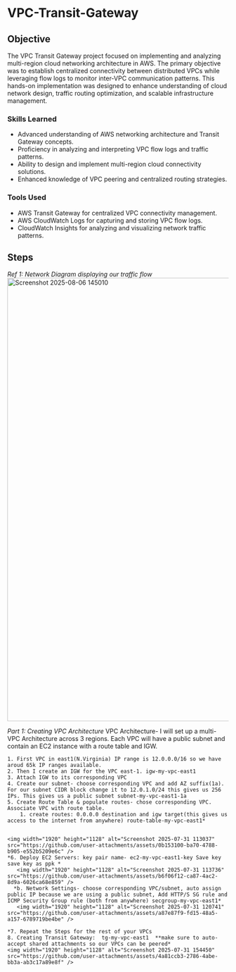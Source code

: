 # VPC-Transit-Gateway


## Objective


The VPC Transit Gateway project focused on implementing and analyzing multi-region cloud networking architecture in AWS. The primary objective was to establish centralized connectivity between distributed VPCs while leveraging flow logs to monitor inter-VPC communication patterns. This hands-on implementation was designed to enhance understanding of cloud network design, traffic routing optimization, and scalable infrastructure management.


### Skills Learned


- Advanced understanding of AWS networking architecture and Transit Gateway concepts.
- Proficiency in analyzing and interpreting VPC flow logs and traffic patterns.
- Ability to design and implement multi-region cloud connectivity solutions.
- Enhanced knowledge of VPC peering and centralized routing strategies.


### Tools Used


- AWS Transit Gateway for centralized VPC connectivity management.
- AWS CloudWatch Logs for capturing and storing VPC flow logs.
- CloudWatch Insights for analyzing and visualizing network traffic patterns.

## Steps

*Ref 1: Network Diagram displaying our traffic flow* <img width="926" height="1007" alt="Screenshot 2025-08-06 145010" src="https://github.com/user-attachments/assets/aa19f9e0-2c79-4347-a744-a3654362ead7" />

*Part 1: Creating VPC Architecture* VPC Architecture- I will set up a multi-VPC Architecture across 3 regions. Each VPC will have a public subnet and contain an EC2 instance with a route table and IGW.

    1. First VPC in east1(N.Virginia) IP range is 12.0.0.0/16 so we have aroud 65k IP ranges available. 
    2. Then I create an IGW for the VPC east-1. igw-my-vpc-east1
    3. Attach IGW to its corresponding VPC
    4. Create our subnet- choose corresponding VPC and add AZ suffix(1a). For our subnet CIDR block change it to 12.0.1.0/24 this gives us 256 IPs. This gives us a public subnet subnet-my-vpc-east1-1a
    5. Create Route Table & populate routes- chose corresponding VPC. Associate VPC with route table. 
        1. create routes: 0.0.0.0 destination and igw target(this gives us access to the internet from anywhere) route-table-my-vpc-east1*
      
    
    <img width="1920" height="1128" alt="Screenshot 2025-07-31 113037" src="https://github.com/user-attachments/assets/0b153100-ba70-4788-b905-e552b5209e6c" />
    *6. Deploy EC2 Servers: key pair name- ec2-my-vpc-east1-key Save key save key as ppk *
       <img width="1920" height="1128" alt="Screenshot 2025-07-31 113736" src="https://github.com/user-attachments/assets/b6f06f12-ca87-4ac2-8d9a-6026ca68e859" />
      *b. Network Settings- choose corresponding VPC/subnet, auto assign public IP because we are using a public subnet, Add HTTP/S SG rule and ICMP Security Group rule (both from anywhere) secgroup-my-vpc-east1*
       <img width="1920" height="1128" alt="Screenshot 2025-07-31 120741" src="https://github.com/user-attachments/assets/a87e87f9-fd15-48a5-a157-6789719be4be" />
    
    *7. Repeat the Steps for the rest of your VPCs
    8. Creating Transit Gateway:  tg-my-vpc-east1  **make sure to auto-accept shared attachments so our VPCs can be peered*
    <img width="1920" height="1128" alt="Screenshot 2025-07-31 154450" src="https://github.com/user-attachments/assets/4a81ccb3-2786-4abe-bb3a-ab3c17a89e8f" /> 






  

